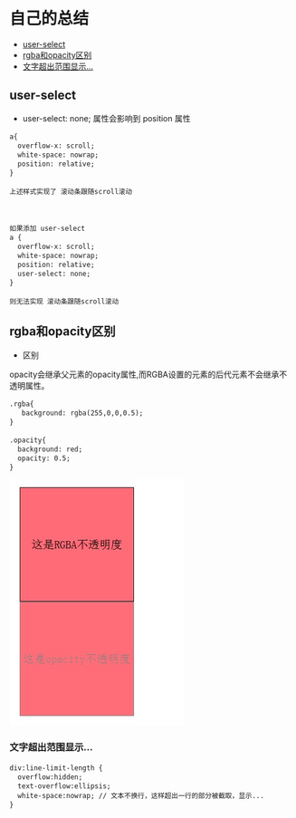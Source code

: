 #  自己的总结

- [user-select](#user-select)
- [rgba和opacity区别](#rgba和opacity区别)
- [文字超出范围显示...](#文字超出范围显示...)



## user-select
- user-select: none; 属性会影响到  position 属性

```
a{
  overflow-x: scroll;
  white-space: nowrap;
  position: relative;
}

上述样式实现了 滚动条跟随scroll滚动



如果添加 user-select
a {
  overflow-x: scroll;
  white-space: nowrap;
  position: relative;
  user-select: none;
}

则无法实现 滚动条跟随scroll滚动
```


## rgba和opacity区别


- 区别  

opacity会继承父元素的opacity属性,而RGBA设置的元素的后代元素不会继承不透明属性。  

```
.rgba{
   background: rgba(255,0,0,0.5);
}

.opacity{
  background: red;
  opacity: 0.5;
}

```

![效果图](../image/rgba.jpeg)


### 文字超出范围显示...


```
div:line-limit-length {
  overflow:hidden;
  text-overflow:ellipsis;
  white-space:nowrap; // 文本不换行，这样超出一行的部分被截取，显示...
}
```
